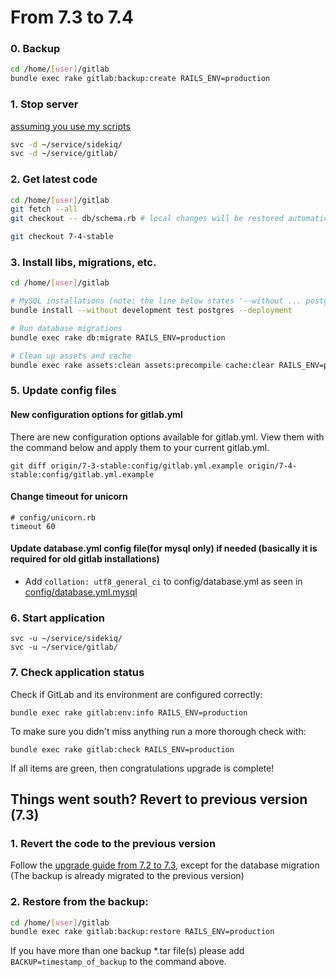 # From 7.3 to 7.4

### 0. Backup

```bash
cd /home/[user]/gitlab
bundle exec rake gitlab:backup:create RAILS_ENV=production
```

### 1. Stop server

[assuming you use my scripts](https://blog.kanedo.net/1925,gitlab-7-0-auf-einem-uberspace-installieren.html)
```bash
svc -d ~/service/sidekiq/
svc -d ~/service/gitlab/
```

### 2. Get latest code

```bash
cd /home/[user]/gitlab
git fetch --all
git checkout -- db/schema.rb # local changes will be restored automatically
```

```bash
git checkout 7-4-stable
```

### 3. Install libs, migrations, etc.

```bash
cd /home/[user]/gitlab

# MySQL installations (note: the line below states '--without ... postgres')
bundle install --without development test postgres --deployment

# Run database migrations
bundle exec rake db:migrate RAILS_ENV=production

# Clean up assets and cache
bundle exec rake assets:clean assets:precompile cache:clear RAILS_ENV=production
```

### 5. Update config files

#### New configuration options for gitlab.yml

There are new configuration options available for gitlab.yml. View them with the command below and apply them to your current gitlab.yml.

```
git diff origin/7-3-stable:config/gitlab.yml.example origin/7-4-stable:config/gitlab.yml.example
```

#### Change timeout for unicorn

```
# config/unicorn.rb
timeout 60
```

#### Update database.yml config file(for mysql only) if needed (basically it is required for old gitlab installations)

* Add `collation: utf8_general_ci` to config/database.yml as seen in [config/database.yml.mysql](config/database.yml.mysql)


### 6. Start application

```
svc -u ~/service/sidekiq/
svc -u ~/service/gitlab/
```

### 7. Check application status

Check if GitLab and its environment are configured correctly:

    bundle exec rake gitlab:env:info RAILS_ENV=production

To make sure you didn't miss anything run a more thorough check with:

    bundle exec rake gitlab:check RAILS_ENV=production

If all items are green, then congratulations upgrade is complete!

## Things went south? Revert to previous version (7.3)

### 1. Revert the code to the previous version
Follow the [upgrade guide from 7.2 to 7.3](7.2-to-7.3.md), except for the database migration
(The backup is already migrated to the previous version)

### 2. Restore from the backup:

```bash
cd /home/[user]/gitlab
bundle exec rake gitlab:backup:restore RAILS_ENV=production
```
If you have more than one backup *.tar file(s) please add `BACKUP=timestamp_of_backup` to the command above.
